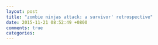 ```yaml
---
layout: post
title: "zombie ninjas attack: a survivor' retrospective"
date: 2015-11-21 08:52:49 +0800
comments: true
categories: 
---
```

